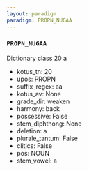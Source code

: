 ```yaml
---
layout: paradigm
paradigm: PROPN_NUGAA
---
```

### ` PROPN_NUGAA `

Dictionary class 20 a
* kotus_tn: 20
* upos: PROPN
* suffix_regex: aa
* kotus_av: None
* grade_dir: weaken
* harmony: back
* possessive: False
* stem_diphthong: None
* deletion: a
* plurale_tantum: False
* clitics: False
* pos: NOUN
* stem_vowel: a

